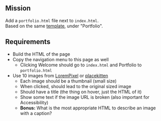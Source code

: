 Mission
---------

Add a `portfolio.html` file next to `index.html`.  
Based on the same [template](http://ashmawi.work/wp/riche/), under "Portfolio".

Requirements
-------------

- Build the HTML of the page
- Copy the navigation menu to this page as well
  - Clicking Welcome should go to `index.html` and Portfolio to `portfolio.html`
- Use 10 images from [LoremPixel](http://lorempixel.com/) or [placekitten](https://placekitten.com/)
  - Each image should be a thumbnail (small size)
  - When clicked, should lead to the original sized image
  - Should have a title (the thing on hover, just the HTML of it)
  - Show some text if the image URL is broken (also important for Accessibility) 
  - **Bonus:** What is the most appropriate HTML to describe an image with a caption?
